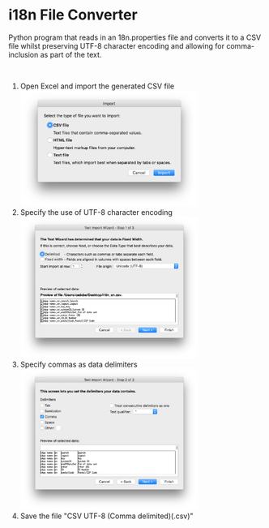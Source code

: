 # i18n File Converter

Python program that reads in an 18n.properties file and converts it to a CSV file whilst preserving UTF-8 character encoding and allowing for comma-inclusion as part of the text.

</br>
<ol>
<p align="center">
  <li>Open Excel and import the generated CSV file</li>
  <img src="images/screenShot-01.png" width="350px"/>
  <li>Specify the use of UTF-8 character encoding</li>
  <img src="images/screenShot-02.png" width="350px"/>
  <li>Specify commas as data delimiters</li>
  <img src="images/screenShot-03.png" width="350px"/>
  <li>Save the file "CSV UTF-8 (Comma delimited)(.csv)"</li>
  </ol>
</p>
